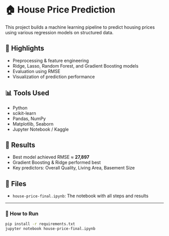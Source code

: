 # 🏠 House Price Prediction

This project builds a machine learning pipeline to predict housing prices using various regression models on structured data.

## 📌 Highlights
- Preprocessing & feature engineering
- Ridge, Lasso, Random Forest, and Gradient Boosting models
- Evaluation using RMSE
- Visualization of prediction performance

## 📊 Tools Used
- Python
- scikit-learn
- Pandas, NumPy
- Matplotlib, Seaborn
- Jupyter Notebook / Kaggle

## 🧠 Results
- Best model achieved RMSE ≈ **27,897**
- Gradient Boosting & Ridge performed best
- Key predictors: Overall Quality, Living Area, Basement Size

## 📁 Files
- `house-price-final.ipynb`: The notebook with all steps and results

---

### 🚀 How to Run
```bash
pip install -r requirements.txt
jupyter notebook house-price-final.ipynb

